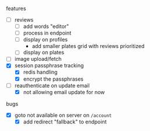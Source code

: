 features
- [ ] reviews
    - [ ] add words "editor"
    - [ ] process in endpoint
    - [ ] display on profiles
        - add smaller plates grid with reviews prioritized
    - [ ] display on plates
- [ ] image upload/fetch
- [x] session passphrase tracking
    - [x] redis handling
    - [x] encrypt the passphrases
- [ ] reauthenticate on update email
    - [x] not allowing email update for now

bugs
- [x] goto not available on server on `/account`
    - [x] add redirect "fallback" to endpoint
